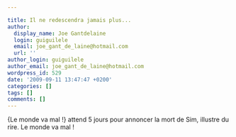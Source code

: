 ```yaml
---

title: Il ne redescendra jamais plus...
author:
  display_name: Joe Gantdelaine
  login: guiguilele
  email: joe_gant_de_laine@hotmail.com
  url: ''
author_login: guiguilele
author_email: joe_gant_de_laine@hotmail.com
wordpress_id: 529
date: '2009-09-11 13:47:47 +0200'
categories: []
tags: []
comments: []
---
```

{Le monde va mal !} attend 5 jours pour annoncer la mort de Sim, illustre du rire. Le monde va mal !
